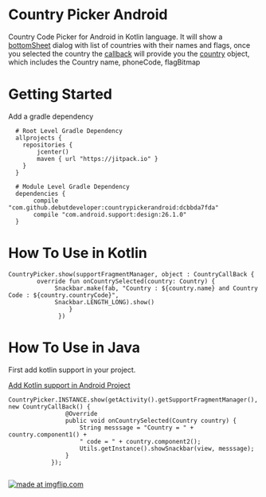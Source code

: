# Country Picker Android

Country Code Picker for Android in Kotlin language. It will show a [bottomSheet](https://material.io/guidelines/components/bottom-sheets.html)
dialog with list of countries with their names and flags, once you selected the country the 
[callback](https://github.com/debutdeveloper/countrypickerandroid/blob/master/countrycodepicker/src/main/java/com/debut/countrycodepicker/listeners/CountryCallBack.kt)
will provide you the [country](https://github.com/debutdeveloper/countrypickerandroid/blob/master/countrycodepicker/src/main/java/com/debut/countrycodepicker/data/Country.kt) object, which includes the Country name, phoneCode,  flagBitmap

# Getting Started

Add a gradle dependency

      # Root Level Gradle Dependency
      allprojects {
        repositories { 
            jcenter()
            maven { url "https://jitpack.io" }
        }
      }
      
      # Module Level Gradle Dependency
      dependencies {
           compile "com.github.debutdeveloper:countrypickerandroid:dcbbda7fda"
           compile "com.android.support:design:26.1.0"
      }
      
   
    
    

# How To Use in Kotlin


```
CountryPicker.show(supportFragmentManager, object : CountryCallBack {
        override fun onCountrySelected(country: Country) {
             Snackbar.make(fab, "Country : ${country.name} and Country Code : ${country.countryCode}",
             Snackbar.LENGTH_LONG).show()
                 }
              })
```

# How To Use in Java

First add kotlin support in your project.

[Add Kotlin support in Android Project](https://kotlinlang.org/docs/tutorials/kotlin-android.html)

```
CountryPicker.INSTANCE.show(getActivity().getSupportFragmentManager(), new CountryCallBack() {
                @Override
                public void onCountrySelected(Country country) {
                    String messsage = "Country = " + country.component1() + 
                    " code = " + country.component2();
                    Utils.getInstance().showSnackbar(view, messsage);
                }
            });
            
```

<a href="https://imgflip.com/gif/22fadq"><img src="https://i.imgflip.com/22fadq.gif" title="made at imgflip.com"/></a>

